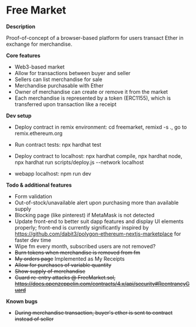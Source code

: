 # Free Market

**Description**

Proof-of-concept of a browser-based platform for users transact Ether in exchange for merchandise. 


**Core features**

 - Web3-based market
 - Allow for transactions between buyer and seller
 - Sellers can list merchandise for sale 
 - Merchandise purchasable with Ether
 - Owner of merchandise can create or remove it from the market
 - Each merchandise is represented by a token (ERC1155), which is transferred upon transaction like a receipt


**Dev setup**

 - Deploy contract in remix environment: cd freemarket, remixd -s ., go to remix.ethereum.org
 - Run contract tests: npx hardhat test

 - Deploy contract to localhost: npx hardhat compile, npx hardhat node, npx hardhat run scripts/deploy.js --network localhost
 - webapp localhost: npm run dev

**Todo & additional features**

 - Form validation
 - Out-of-stock/unavailable alert upon purchasing more than available supply
 - Blocking page (like pinterest) if MetaMask is not detected
 - Update front-end to better suit dapp features and display UI elements properly; front-end is currently significantly inspired by https://github.com/dabit3/polygon-ethereum-nextjs-marketplace for faster dev time
 - Wipe fm every month, subscribed users are not removed?
 - ~~Burn tokens when merchandise is removed from fm~~
 - ~~My orders page~~ Implemented as My Receipts
 - ~~Allow for purchases of variable quantity~~
 - ~~Show supply of merchandise~~
 - ~~Guard re-entry attacks @ FreeMarket.sol, https://docs.openzeppelin.com/contracts/4.x/api/security#ReentrancyGuard~~

 **Known bugs**

 - ~~During merchandise transaction, buyer's ether is sent to contract instead of seller~~

